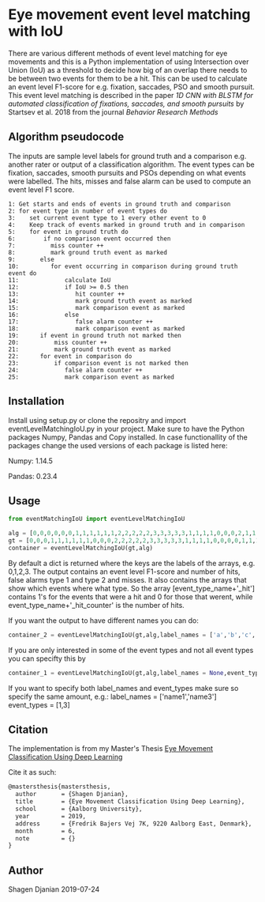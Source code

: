 # Eye movement event level matching with IoU
There are various different methods of event level matching for eye movements and this is a Python implementation of using Intersection over Union (IoU) as a threshold to decide how big of an overlap there needs to be between two events for them to be a hit. This can be used to calculate an event level F1-score for e.g. fixation, saccades, PSO and smooth pursuit. This event level matching is described in the paper *1D CNN with BLSTM for automated classification of fixations, saccades, and smooth pursuits* by Startsev et al. 2018 from the journal *Behavior Research Methods*

## Algorithm pseudocode
The inputs are sample level labels for ground truth and a comparison e.g. another rater or output of a classification algorithm. The event types can be fixation, saccades, smooth pursuits and PSOs depending on what events were labelled. The hits, misses and false alarm can be used to compute an event level F1 score.
``` 
1: Get starts and ends of events in ground truth and comparison
2: for event type in number of event types do
3:    set current event type to 1 every other event to 0
4:    Keep track of events marked in ground truth and in comparison
5:    for event in ground truth do
6:        if no comparison event occurred then
7:          miss counter ++
8:          mark ground truth event as marked
9:       else
10:         for event occurring in comparison during ground truth event do
11:             calculate IoU
12:             if IoU >= 0.5 then
13:                hit counter ++
14:                mark ground truth event as marked
15:                mark comparison event as marked
16:             else
17:                false alarm counter ++
18:                mark comparison event as marked
19:      if event in ground truth not marked then
20:          miss counter ++
21:          mark ground truth event as marked
22:      for event in comparison do
23:          if comparison event is not marked then
24:             false alarm counter ++
25:             mark comparison event as marked
```


## Installation

Install using setup.py or clone the repositry and import eventLevelMatchingIoU.py in your project. Make sure to have the Python packages Numpy, Pandas and Copy installed. In case functionallity of the packages change the used versions of each package is listed here:


Numpy: 1.14.5


Pandas: 0.23.4

## Usage

```python
from eventMatchingIoU import eventLevelMatchingIoU

alg = [0,0,0,0,0,0,1,1,1,1,1,1,2,2,2,2,2,3,3,3,3,3,1,1,1,1,0,0,0,2,1,1,1,1,1]
gt = [0,0,0,1,1,1,1,1,1,0,0,0,2,2,2,2,2,3,3,3,3,3,1,1,1,1,0,0,0,0,1,1,1,0,1]
container = eventLevelMatchingIoU(gt,alg)
```
By default a dict is returned where the keys are the labels of the arrays, e.g. 0,1,2,3. The output contains an event level F1-score and number of hits, false alarms type 1 and type 2 and misses. It also contains the arrays that show which events where what type. So the array [event_type_name+'_hit'] contains 1's for the events that were a hit and 0 for those that werent, while event_type_name+'_hit_counter' is the number of hits.

If you want the output to have different names you can do:

```python
container_2 = eventLevelMatchingIoU(gt,alg,label_names = ['a','b','c','d'])
```
If you are only interested in some of the event types and not all event types you can specifty this by

```python
container_1 = eventLevelMatchingIoU(gt,alg,label_names = None,event_types = [0,3])
```
If you want to specify both label_names and event_types make sure so specify the same amount, e.g.: 
label_names = ['name1','name3']
event_types = [1,3]
## Citation
The implementation is from my Master's Thesis [Eye Movement Classification Using Deep Learning](https://projekter.aau.dk/projekter/da/studentthesis/eye-movement-classification-using-deep-learning(d61882dd-d297-48c5-bcc5-500f81dd78c3).html)

Cite it as such:

```latex
@mastersthesis{mastersthesis,
  author       = {Shagen Djanian}, 
  title        = {Eye Movement Classification Using Deep Learning},
  school       = {Aalborg University},
  year         = 2019,
  address      = {Fredrik Bajers Vej 7K, 9220 Aalborg East, Denmark},
  month        = 6,
  note         = {}
}
```
## Author
Shagen Djanian
2019-07-24
